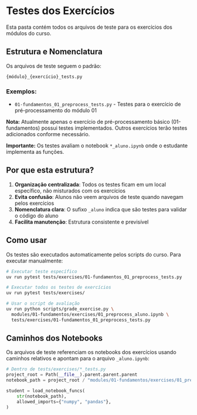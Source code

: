 # Testes dos Exercícios

Esta pasta contém todos os arquivos de teste para os exercícios dos módulos do curso.

## Estrutura e Nomenclatura

Os arquivos de teste seguem o padrão:

```
{módulo}_{exercício}_tests.py
```

### Exemplos:

- `01-fundamentos_01_preprocess_tests.py` - Testes para o exercício de pré-processamento do módulo 01

**Nota:** Atualmente apenas o exercício de pré-processamento básico (01-fundamentos) possui testes implementados. Outros exercícios terão testes adicionados conforme necessário.

**Importante:** Os testes avaliam o notebook `*_aluno.ipynb` onde o estudante implementa as funções.

## Por que esta estrutura?

1. **Organização centralizada**: Todos os testes ficam em um local específico, não misturados com os exercícios
2. **Evita confusão**: Alunos não veem arquivos de teste quando navegam pelos exercícios
3. **Nomenclatura clara**: O sufixo `_aluno` indica que são testes para validar o código do aluno
4. **Facilita manutenção**: Estrutura consistente e previsível

## Como usar

Os testes são executados automaticamente pelos scripts do curso. Para executar manualmente:

```bash
# Executar teste específico
uv run pytest tests/exercises/01-fundamentos_01_preprocess_tests.py

# Executar todos os testes de exercícios
uv run pytest tests/exercises/

# Usar o script de avaliação
uv run python scripts/grade_exercise.py \
  modules/01-fundamentos/exercises/01_preprocess_aluno.ipynb \
  tests/exercises/01-fundamentos_01_preprocess_tests.py
```

## Caminhos dos Notebooks

Os arquivos de teste referenciam os notebooks dos exercícios usando caminhos relativos e apontam para o arquivo `_aluno.ipynb`:

```python
# Dentro de tests/exercises/*_tests.py
project_root = Path(__file__).parent.parent.parent
notebook_path = project_root / "modules/01-fundamentos/exercises/01_preprocess_aluno.ipynb"

student = load_notebook_funcs(
    str(notebook_path),
    allowed_imports={"numpy", "pandas"},
)
```
